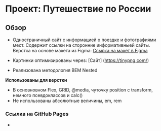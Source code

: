 # Проект: Путешествие по России

## Обзор
* Одностраничный сайт с информацией о поездке и фотографиями мест. 
  Содержит ссылки на сторонние информативныей сайты.
  Верстка на основе макета из Figma:
  [Ссылка на макет в Figma](https://www.figma.com/file/5S2WSbEFL6awjVWJ0NWL8Q/Sprint-3_-Russia-_-desktop-mobile?node-id=28503%3A0) 

* Картинки оптимизированы через: [Сайт] (https://tinypng.com/)
* Реализована методология BEM Nested

**Использованы для верстки**
* В основновном Flex, GRID, @media, чуточку position c transform, немного псевдоклассов и calc()
* Не использованы абсолютные величины, em, rem

### Ссылка на GitHub Pages
* 